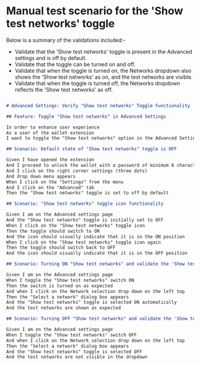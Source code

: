 
# Manual test scenario for the 'Show test networks' toggle

Below is a summary of the validations included:-

* Validate that the 'Show test networks' toggle is present in the Advanced settings and is off by default.
* Validate that the toggle can be turned on and off.
* Validate that when the toggle is turned on, the Networks dropdown also shows the 'Show test networks' as on, and the test networks are visible.
* Validate that when the toggle is turned off, the Networks dropdown reflects the 'Show test networks' as off.


```markdown

# Advanced Settings: Verify "Show test networks" Toggle Functionality

## Feature: Toggle "Show test networks" in Advanced Settings

In order to enhance user experience
As a user of the wallet extension
I want to toggle the "Show test networks" option in the Advanced Settings

## Scenario: Default state of "Show test networks" toggle is OFF

Given I have opened the extension
And I proceed to unlock the wallet with a password of minimum 8 characters
And I click on the right corner settings (three dots)
And drop down menu appears
When I click on the "Settings" from the menu
And I click on the "Advanced" tab
Then the "Show test networks" toggle is set to off by default

## Scenario: "Show test networks" toggle icon functionality

Given I am on the Advanced settings page
And the "Show test networks" toggle is initially set to OFF
When I click on the "Show test networks" toggle icon
Then the toggle should switch to ON
And the icon should visually indicate that it is in the ON position
When I click on the "Show test networks" toggle icon again
Then the toggle should switch back to OFF
And the icon should visually indicate that it is in the OFF position

## Scenario: Turning ON "Show test networks" and validate the 'Show test networks' in network selection dialog is turned ON and the test networks are visible

Given I am on the Advanced settings page
When I toggle the "Show test networks" switch ON
Then the switch is turned on as expected
And when I click on the Network selection drop down on the left top
Then the "Select a network" dialog box appears
And the "Show test networks" toggle is selected ON automatically
And the test networks are shown as expected

## Scenario: Turning OFF "Show test networks" and validate the 'Show test networks' in network selection dialog is turned OFF

Given I am on the Advanced settings page
When I toggle the "Show test networks" switch OFF
And when I click on the Network selection drop down on the left top
Then the "Select a network" dialog box appears
And the "Show test networks" toggle is selected OFF
And the test networks are not visible in the dropdown

```
